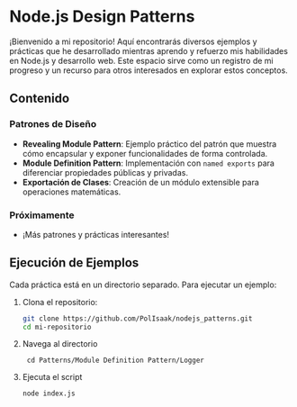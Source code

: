 # Node.js Design Patterns

¡Bienvenido a mi repositorio! Aquí encontrarás diversos ejemplos y prácticas que he desarrollado mientras aprendo y refuerzo mis habilidades en Node.js y desarrollo web. Este espacio sirve como un registro de mi progreso y un recurso para otros interesados en explorar estos conceptos.

## Contenido

### Patrones de Diseño
- **Revealing Module Pattern**: Ejemplo práctico del patrón que muestra cómo encapsular y exponer funcionalidades de forma controlada.
- **Module Definition Pattern**: Implementación con `named exports` para diferenciar propiedades públicas y privadas.
- **Exportación de Clases**: Creación de un módulo extensible para operaciones matemáticas.

### Próximamente
- ¡Más patrones y prácticas interesantes!

## Ejecución de Ejemplos

Cada práctica está en un directorio separado. Para ejecutar un ejemplo:

1. Clona el repositorio:
   ```bash
   git clone https://github.com/PolIsaak/nodejs_patterns.git
   cd mi-repositorio
2. Navega al directorio
   ```
    cd Patterns/Module Definition Pattern/Logger
   ```
3. Ejecuta el script
   ```
   node index.js
   ```